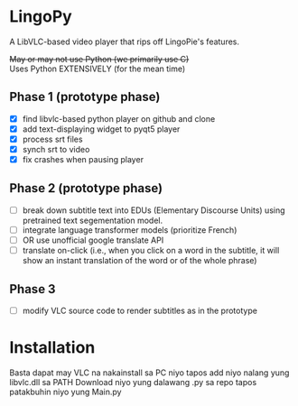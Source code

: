 # LingoPy
A LibVLC-based video player that rips off LingoPie's features.

~~May or may not use Python (we primarily use C)~~  
Uses Python EXTENSIVELY (for the mean time)

## Phase 1 (prototype phase)

- [x]  find libvlc-based python player on github and clone
- [x]  add text-displaying widget to pyqt5 player
- [x]  process srt files
- [x]  synch srt to video
- [x]  fix crashes when pausing player

## Phase 2 (prototype phase)

- [ ]  break down subtitle text into EDUs (Elementary Discourse Units) using pretrained text segementation model.
- [ ]  integrate language transformer models (prioritize French)
- [ ]  OR use unofficial google translate API
- [ ]  translate on-click (i.e., when you click on a word in the subtitle, it will show an instant translation of the word or of the whole phrase)

## Phase 3
- [ ] modify VLC source code to render subtitles as in the prototype

# Installation
Basta dapat may VLC na nakainstall sa PC niyo tapos add niyo nalang yung libvlc.dll sa PATH
Download niyo yung dalawang .py sa repo tapos patakbuhin niyo yung Main.py

